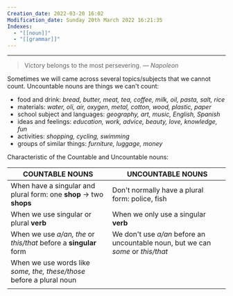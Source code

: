 ```yaml
---
Creation_date: 2022-03-20 16:02
Modification_date: Sunday 20th March 2022 16:21:35
Indexes:
  - "[[noun]]"
  - "[[grammar]]"
---
```


----


> Victory belongs to the most persevering.
> — <cite>Napoleon</cite>

Sometimes we will came across several topics/subjects that we cannot count. Uncountable nouns are things we can't count:
* food and drink: *bread, butter, meat, tea, coffee, milk, oil, pasta, salt, rice*
* materials: *water, oli, air, oxygen, metal, cotton, wood, plastic, paper*
* school subject and languages: *geography, art, music, English, Spanish*
* ideas and feelings: *education, work, advice, beauty, love, knowledge, fun*
* activities: *shopping, cycling, swimming*  
* groups of similar things: *furniture, luggage, money*

Characteristic of the Countable and Uncountable nouns:

| COUNTABLE NOUNS                                                      | UNCOUNTABLE NOUNS                                                                |
| -------------------------------------------------------------------- | -------------------------------------------------------------------------------- |
| When have a singular and plural form: one **shop** -> two **shops**  | Don't normally have a plural form: police, fish                                  |
| When we use singular or plural **verb**                              | When we only use a singular **verb**                                             |
| When we use _a/an, the_ or _this/that_ before a **singular** form    | We don't use _a/an_ before an uncountable noun, but we can _some_ or _this/that_ |
| When we use words like _some, the, these/those_ before a plural noun |                                                                                  |
|                                                                      |                                                                                  |


